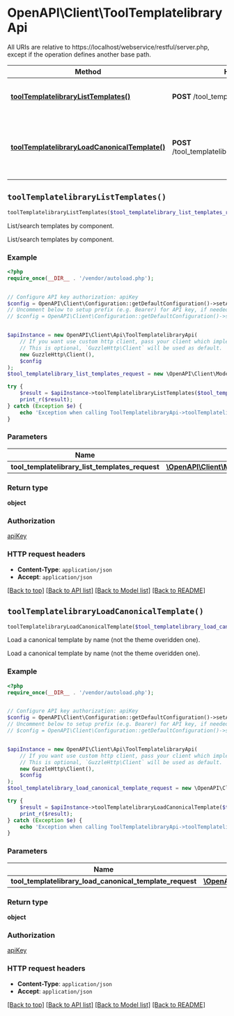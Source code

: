 # OpenAPI\Client\ToolTemplatelibraryApi

All URIs are relative to https://localhost/webservice/restful/server.php, except if the operation defines another base path.

| Method | HTTP request | Description |
| ------------- | ------------- | ------------- |
| [**toolTemplatelibraryListTemplates()**](ToolTemplatelibraryApi.md#toolTemplatelibraryListTemplates) | **POST** /tool_templatelibrary_list_templates | List/search templates by component. |
| [**toolTemplatelibraryLoadCanonicalTemplate()**](ToolTemplatelibraryApi.md#toolTemplatelibraryLoadCanonicalTemplate) | **POST** /tool_templatelibrary_load_canonical_template | Load a canonical template by name (not the theme overidden one). |


## `toolTemplatelibraryListTemplates()`

```php
toolTemplatelibraryListTemplates($tool_templatelibrary_list_templates_request): object
```

List/search templates by component.

List/search templates by component.

### Example

```php
<?php
require_once(__DIR__ . '/vendor/autoload.php');


// Configure API key authorization: apiKey
$config = OpenAPI\Client\Configuration::getDefaultConfiguration()->setApiKey('Authorization', 'YOUR_API_KEY');
// Uncomment below to setup prefix (e.g. Bearer) for API key, if needed
// $config = OpenAPI\Client\Configuration::getDefaultConfiguration()->setApiKeyPrefix('Authorization', 'Bearer');


$apiInstance = new OpenAPI\Client\Api\ToolTemplatelibraryApi(
    // If you want use custom http client, pass your client which implements `GuzzleHttp\ClientInterface`.
    // This is optional, `GuzzleHttp\Client` will be used as default.
    new GuzzleHttp\Client(),
    $config
);
$tool_templatelibrary_list_templates_request = new \OpenAPI\Client\Model\ToolTemplatelibraryListTemplatesRequest(); // \OpenAPI\Client\Model\ToolTemplatelibraryListTemplatesRequest

try {
    $result = $apiInstance->toolTemplatelibraryListTemplates($tool_templatelibrary_list_templates_request);
    print_r($result);
} catch (Exception $e) {
    echo 'Exception when calling ToolTemplatelibraryApi->toolTemplatelibraryListTemplates: ', $e->getMessage(), PHP_EOL;
}
```

### Parameters

| Name | Type | Description  | Notes |
| ------------- | ------------- | ------------- | ------------- |
| **tool_templatelibrary_list_templates_request** | [**\OpenAPI\Client\Model\ToolTemplatelibraryListTemplatesRequest**](../Model/ToolTemplatelibraryListTemplatesRequest.md)|  | |

### Return type

**object**

### Authorization

[apiKey](../../README.md#apiKey)

### HTTP request headers

- **Content-Type**: `application/json`
- **Accept**: `application/json`

[[Back to top]](#) [[Back to API list]](../../README.md#endpoints)
[[Back to Model list]](../../README.md#models)
[[Back to README]](../../README.md)

## `toolTemplatelibraryLoadCanonicalTemplate()`

```php
toolTemplatelibraryLoadCanonicalTemplate($tool_templatelibrary_load_canonical_template_request): object
```

Load a canonical template by name (not the theme overidden one).

Load a canonical template by name (not the theme overidden one).

### Example

```php
<?php
require_once(__DIR__ . '/vendor/autoload.php');


// Configure API key authorization: apiKey
$config = OpenAPI\Client\Configuration::getDefaultConfiguration()->setApiKey('Authorization', 'YOUR_API_KEY');
// Uncomment below to setup prefix (e.g. Bearer) for API key, if needed
// $config = OpenAPI\Client\Configuration::getDefaultConfiguration()->setApiKeyPrefix('Authorization', 'Bearer');


$apiInstance = new OpenAPI\Client\Api\ToolTemplatelibraryApi(
    // If you want use custom http client, pass your client which implements `GuzzleHttp\ClientInterface`.
    // This is optional, `GuzzleHttp\Client` will be used as default.
    new GuzzleHttp\Client(),
    $config
);
$tool_templatelibrary_load_canonical_template_request = new \OpenAPI\Client\Model\ToolTemplatelibraryLoadCanonicalTemplateRequest(); // \OpenAPI\Client\Model\ToolTemplatelibraryLoadCanonicalTemplateRequest

try {
    $result = $apiInstance->toolTemplatelibraryLoadCanonicalTemplate($tool_templatelibrary_load_canonical_template_request);
    print_r($result);
} catch (Exception $e) {
    echo 'Exception when calling ToolTemplatelibraryApi->toolTemplatelibraryLoadCanonicalTemplate: ', $e->getMessage(), PHP_EOL;
}
```

### Parameters

| Name | Type | Description  | Notes |
| ------------- | ------------- | ------------- | ------------- |
| **tool_templatelibrary_load_canonical_template_request** | [**\OpenAPI\Client\Model\ToolTemplatelibraryLoadCanonicalTemplateRequest**](../Model/ToolTemplatelibraryLoadCanonicalTemplateRequest.md)|  | |

### Return type

**object**

### Authorization

[apiKey](../../README.md#apiKey)

### HTTP request headers

- **Content-Type**: `application/json`
- **Accept**: `application/json`

[[Back to top]](#) [[Back to API list]](../../README.md#endpoints)
[[Back to Model list]](../../README.md#models)
[[Back to README]](../../README.md)
